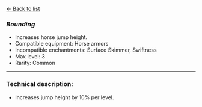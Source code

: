 [<- Back to list](index.md)

### *Bounding*
- Increases horse jump height.
- Compatible equipment: Horse armors
- Incompatible enchantments: Surface Skimmer, Swiftness
- Max level: 3
- Rarity: Common
---
### Technical description:
- Increases jump height by 10% per level.